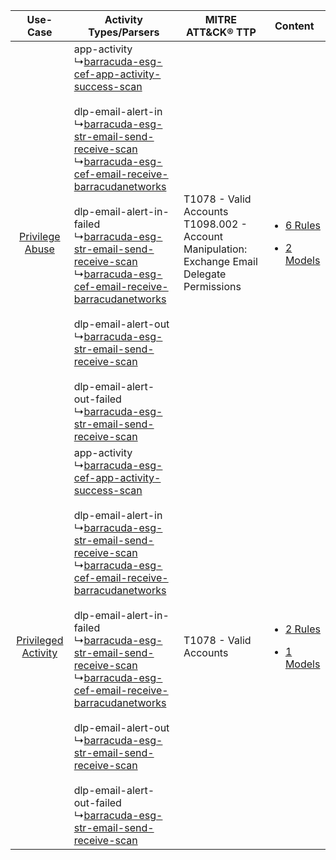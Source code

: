 |    Use-Case    | Activity Types/Parsers    | MITRE ATT&CK® TTP    | Content    |
|:----:| ---- | ---- | ---- |
|     [Privilege Abuse](../../../UseCases/uc_privilege_abuse.md)     |  app-activity<br> ↳[barracuda-esg-cef-app-activity-success-scan](Ps/pC_barracudaesgcefappactivitysuccessscan.md)<br><br> dlp-email-alert-in<br> ↳[barracuda-esg-str-email-send-receive-scan](Ps/pC_barracudaesgstremailsendreceivescan.md)<br> ↳[barracuda-esg-cef-email-receive-barracudanetworks](Ps/pC_barracudaesgcefemailreceivebarracudanetworks.md)<br><br> dlp-email-alert-in-failed<br> ↳[barracuda-esg-str-email-send-receive-scan](Ps/pC_barracudaesgstremailsendreceivescan.md)<br> ↳[barracuda-esg-cef-email-receive-barracudanetworks](Ps/pC_barracudaesgcefemailreceivebarracudanetworks.md)<br><br> dlp-email-alert-out<br> ↳[barracuda-esg-str-email-send-receive-scan](Ps/pC_barracudaesgstremailsendreceivescan.md)<br><br> dlp-email-alert-out-failed<br> ↳[barracuda-esg-str-email-send-receive-scan](Ps/pC_barracudaesgstremailsendreceivescan.md)<br> | T1078 - Valid Accounts<br>T1098.002 - Account Manipulation: Exchange Email Delegate Permissions<br> | [<ul><li>6 Rules</li></ul><ul><li>2 Models</li></ul>](RM/r_m_barracuda_barracuda_email_security_gateway_Privilege_Abuse.md)     |
| [Privileged Activity](../../../UseCases/uc_privileged_activity.md) |  app-activity<br> ↳[barracuda-esg-cef-app-activity-success-scan](Ps/pC_barracudaesgcefappactivitysuccessscan.md)<br><br> dlp-email-alert-in<br> ↳[barracuda-esg-str-email-send-receive-scan](Ps/pC_barracudaesgstremailsendreceivescan.md)<br> ↳[barracuda-esg-cef-email-receive-barracudanetworks](Ps/pC_barracudaesgcefemailreceivebarracudanetworks.md)<br><br> dlp-email-alert-in-failed<br> ↳[barracuda-esg-str-email-send-receive-scan](Ps/pC_barracudaesgstremailsendreceivescan.md)<br> ↳[barracuda-esg-cef-email-receive-barracudanetworks](Ps/pC_barracudaesgcefemailreceivebarracudanetworks.md)<br><br> dlp-email-alert-out<br> ↳[barracuda-esg-str-email-send-receive-scan](Ps/pC_barracudaesgstremailsendreceivescan.md)<br><br> dlp-email-alert-out-failed<br> ↳[barracuda-esg-str-email-send-receive-scan](Ps/pC_barracudaesgstremailsendreceivescan.md)<br> | T1078 - Valid Accounts<br>    | [<ul><li>2 Rules</li></ul><ul><li>1 Models</li></ul>](RM/r_m_barracuda_barracuda_email_security_gateway_Privileged_Activity.md) |